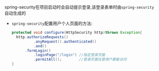  spring-security在项目启动时会自动提示登录,该登录表单时由`spring-security`自动生成的
* `spring-security`配置用户个人页面的方法:

  ```java
  protected void configure(HttpSecurity http)throws Exception{
    http.authorizeRequests()
            .anyRequest().authenticated()
            .and()
        .formLogin()
            .loginPage("/login") //指定登录页面
            .permitAll();        //登录页面任意用户都能访问
  }
  ```





